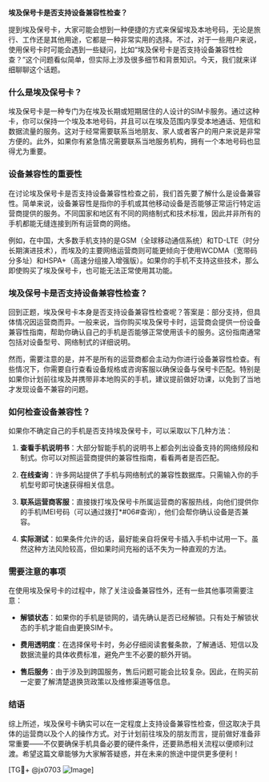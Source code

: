 **埃及保号卡是否支持设备兼容性检查？**

提到埃及保号卡，大家可能会想到一种便捷的方式来保留埃及本地号码，无论是旅行、工作还是其他用途，它都是一种非常实用的选择。不过，对于一些用户来说，使用保号卡时可能会遇到一些疑问，比如“埃及保号卡是否支持设备兼容性检查？”这个问题看似简单，但实际上涉及很多细节和背景知识。今天，我们就来详细聊聊这个话题。

### 什么是埃及保号卡？

埃及保号卡是一种专门为在埃及长期或短期居住的人设计的SIM卡服务。通过这种卡，你可以保持一个埃及本地号码，并且可以在埃及范围内享受本地通话、短信和数据流量的服务。这对于经常需要联系当地朋友、家人或者客户的用户来说是非常方便的。此外，如果你有紧急情况需要联系当地服务机构，拥有一个本地号码也显得尤为重要。

### 设备兼容性的重要性

在讨论埃及保号卡是否支持设备兼容性检查之前，我们首先要了解什么是设备兼容性。简单来说，设备兼容性是指你的手机或其他移动设备是否能够正常运行特定运营商提供的服务。不同国家和地区有不同的网络制式和技术标准，因此并非所有的手机都能无缝连接到所有运营商的网络。

例如，在中国，大多数手机支持的是GSM（全球移动通信系统）和TD-LTE（时分长期演进技术），而埃及的主要网络运营商则可能更倾向于使用WCDMA（宽带码分多址）和HSPA+（高速分组接入增强版）。如果你的手机不支持这些技术，那么即使购买了埃及保号卡，也可能无法正常使用其功能。

### 埃及保号卡是否支持设备兼容性检查？

回到正题，埃及保号卡本身是否支持设备兼容性检查呢？答案是：部分支持，但具体情况因运营商而异。一般来说，当你购买埃及保号卡时，运营商会提供一份设备兼容性指南，帮助你确认自己的手机是否能够正常使用该卡的服务。这份指南通常包括对设备型号、网络制式的详细说明。

然而，需要注意的是，并不是所有的运营商都会主动为你进行设备兼容性检查。有些情况下，你需要自行查看设备规格或咨询客服以确保设备与保号卡匹配。特别是如果你计划前往埃及并携带非本地购买的手机，建议提前做好功课，以免到了当地才发现设备不兼容的问题。

### 如何检查设备兼容性？

如果你不确定自己的手机是否支持埃及保号卡，可以采取以下几种方法：

1. **查看手机说明书**：大部分智能手机的说明书上都会列出设备支持的网络频段和制式。你可以对照运营商提供的兼容性指南，看看两者是否匹配。
   
2. **在线查询**：许多网站提供了手机与网络制式的兼容性数据库。只需输入你的手机型号即可快速获得相关信息。

3. **联系运营商客服**：直接拨打埃及保号卡所属运营商的客服热线，向他们提供你的手机IMEI号码（可以通过拨打*#06#查询），他们会帮你确认设备是否兼容。

4. **实际测试**：如果条件允许的话，最好能亲自将保号卡插入手机中试用一下。虽然这种方法风险较高，但如果时间充裕的话不失为一种直观的方法。

### 需要注意的事项

在使用埃及保号卡的过程中，除了关注设备兼容性外，还有一些其他事项需要注意：

- **解锁状态**：如果你的手机是锁网的，请先确认是否已经解锁。只有处于解锁状态的手机才能自由更换SIM卡。
  
- **费用透明度**：在选择保号卡时，务必仔细阅读套餐条款，了解通话、短信以及数据流量的具体收费标准，避免产生不必要的额外开销。

- **售后服务**：由于涉及到跨国服务，售后问题可能会比较复杂。因此，在购买前一定要了解清楚退换货政策以及维修渠道等信息。

### 结语

综上所述，埃及保号卡确实可以在一定程度上支持设备兼容性检查，但这取决于具体的运营商以及个人的操作方式。对于计划前往埃及的朋友而言，提前做好准备非常重要——不仅要确保手机具备必要的硬件条件，还要熟悉相关流程以便顺利过渡。希望这篇文章能够为大家解答疑惑，并在未来的旅途中提供更多便利！

[TG💪+ @jx0703 ![Image](https://github.com/user-attachments/assets/dbca1d08-cadb-493c-b0ec-ad6f7a83f270)]